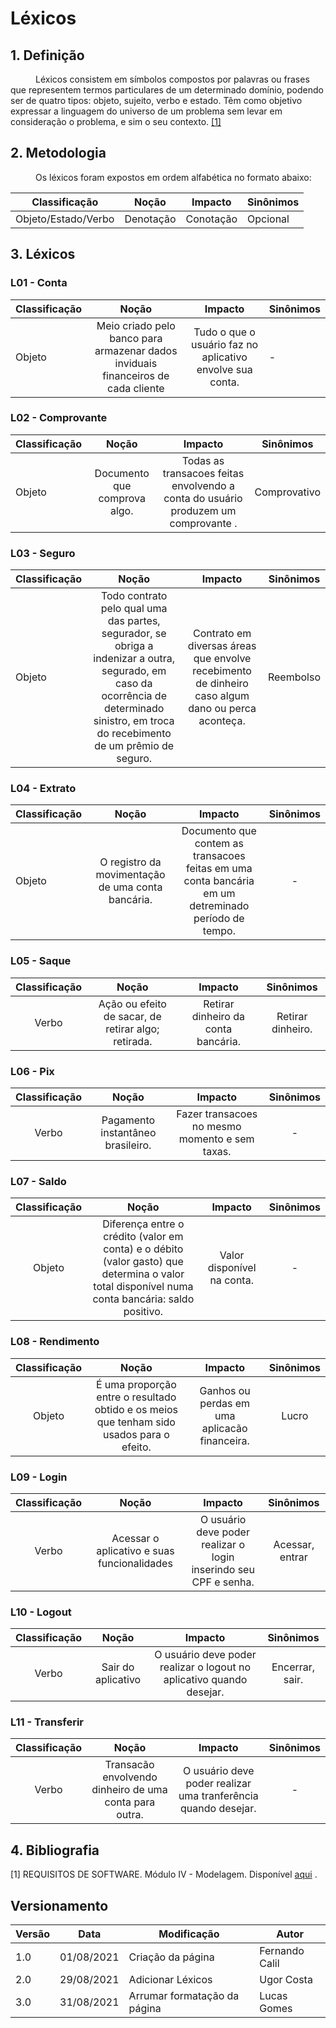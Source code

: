 # Léxicos

## 1. Definição
<p style="text-indent: 40px; align="justify">Léxicos consistem em símbolos compostos por palavras ou frases que representem termos particulares de um determinado domínio, podendo ser de quatro tipos: objeto, sujeito, verbo e estado. Têm como objetivo expressar a linguagem do universo de um problema sem levar em consideração o problema, e sim o seu contexto. <a href="#Bibliografia">[1]</a><br></p>

## 2. Metodologia 

<p style="text-indent: 40px; align="justify">Os léxicos foram expostos em ordem alfabética no formato abaixo:</p>

<center>

| Classificação | Noção | Impacto | Sinônimos |
|--|--|--|--|
| Objeto/Estado/Verbo	 | Denotação | Conotação | Opcional |

</center>

## 3. Léxicos

### L01 - Conta

| <center>Classificação</center> | <center>Noção</center> | <center>Impacto</center> | <center>Sinônimos</center> |
|--|--|--|--|
| Objeto	 |<center> Meio criado pelo banco para armazenar dados inviduais financeiros de cada cliente </center> | <center>Tudo o que o usuário faz no aplicativo envolve sua conta. </center>| - |

### L02 - Comprovante

| <center>Classificação</center> | <center>Noção</center> | <center>Impacto</center> | <center>Sinônimos</center> |
|--|--|--|--|
| Objeto	 |<center> Documento que comprova algo. </center> | <center>Todas as transacoes feitas envolvendo a conta do usuário produzem um comprovante . </center>| Comprovativo|

### L03 - Seguro

| <center>Classificação</center> | <center>Noção</center> | <center>Impacto</center> | <center>Sinônimos</center> |
|--|--|--|--|
| Objeto	 |<center>  Todo contrato pelo qual uma das partes, segurador, se obriga a indenizar a outra, segurado, em caso da ocorrência de determinado sinistro, em troca do recebimento de um prêmio de seguro. </center> | <center> Contrato em diversas áreas que envolve recebimento de dinheiro caso algum dano ou perca aconteça. </center>| Reembolso |


### L04 - Extrato

| <center>Classificação</center> | <center>Noção</center> | <center>Impacto</center> | <center>Sinônimos</center> |
|--|--|--|--|
| Objeto	 |<center>  O registro da movimentação de uma conta bancária. </center> | <center> Documento que contem as transacoes feitas em uma conta bancária em um detreminado período de tempo. </center>| <center>- </center> |


### L05 - Saque

| <center>Classificação</center> | <center>Noção</center> | <center>Impacto</center> | <center>Sinônimos</center> |
|--|--|--|--|
|<center> Verbo </center> 	 |<center>  Ação ou efeito de sacar, de retirar algo; retirada. </center> | <center> Retirar dinheiro da conta bancária. </center>| <center> Retirar dinheiro. </center> |


### L06 - Pix

| <center>Classificação</center> | <center>Noção</center> | <center>Impacto</center> | <center>Sinônimos</center> |
|--|--|--|--|
|<center> Verbo </center> 	 |<center>   Pagamento instantâneo brasileiro. </center> | <center> Fazer transacoes no mesmo momento e sem taxas. </center>| <center> - </center> |

### L07 - Saldo

| <center>Classificação</center> | <center>Noção</center> | <center>Impacto</center> | <center>Sinônimos</center> |
|--|--|--|--|
|<center> Objeto </center> 	 |<center>   Diferença entre o crédito (valor em conta) e o débito (valor gasto) que determina o valor total disponível numa conta bancária: saldo positivo. </center> | <center> Valor disponível na conta. </center>| <center> - </center> |

### L08 - Rendimento

| <center>Classificação</center> | <center>Noção</center> | <center>Impacto</center> | <center>Sinônimos</center> |
|--|--|--|--|
|<center> Objeto </center> 	 |<center>   É uma proporção entre o resultado obtido e os meios que tenham sido usados para o efeito. </center> | <center> Ganhos ou perdas em uma aplicacão financeira. </center>| <center> Lucro </center> |

### L09 - Login

| <center>Classificação</center> | <center>Noção</center> | <center>Impacto</center> | <center>Sinônimos</center> |
|--|--|--|--|
|<center> Verbo </center> 	 |<center>   Acessar o aplicativo e suas funcionalidades </center> | <center> O usuário deve poder realizar o login inserindo seu CPF e senha. </center>| <center> Acessar, entrar </center> |

### L10 - Logout

| <center>Classificação</center> | <center>Noção</center> | <center>Impacto</center> | <center>Sinônimos</center> |
|--|--|--|--|
|<center> Verbo </center> 	 |<center>   Sair do aplicativo </center> | <center> O usuário deve poder realizar o logout no aplicativo quando desejar. </center>| <center> Encerrar, sair. </center> |

### L11 - Transferir

| <center>Classificação</center> | <center>Noção</center> | <center>Impacto</center> | <center>Sinônimos</center> |
|--|--|--|--|
|<center> Verbo </center> 	 |<center>   Transacão envolvendo dinheiro de uma conta para outra. </center> | <center> O usuário deve poder realizar uma tranferência quando desejar. </center>| <center> - </center> |

## 4. Bibliografia <a id="Bibliografia"></a>
<p align = "justify"> [1] REQUISITOS DE SOFTWARE. Módulo IV - Modelagem. Disponível
<a href="https://requisitos-2017-2-nubank.github.io/Nubank/siki/modelagem.html">aqui</a> .</p>

## Versionamento
<center>

| Versão | Data | Modificação | Autor |
|--|--|--|--|
| 1.0 | 01/08/2021 | Criação da página | Fernando Calil |
| 2.0 | 29/08/2021 | Adicionar Léxicos | Ugor Costa |
| 3.0 | 31/08/2021 | Arrumar formatação da página | Lucas Gomes |


</center>